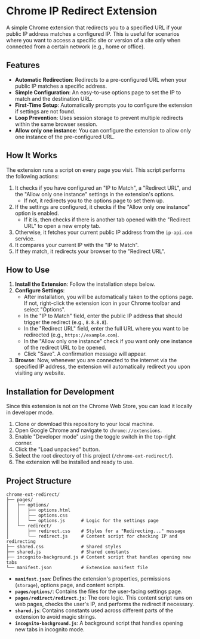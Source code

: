 # Chrome IP Redirect Extension

A simple Chrome extension that redirects you to a specified URL if your public IP address matches a configured IP. This is useful for scenarios where you want to access a specific site or version of a site only when connected from a certain network (e.g., home or office).

## Features

-   **Automatic Redirection**: Redirects to a pre-configured URL when your public IP matches a specific address.
-   **Simple Configuration**: An easy-to-use options page to set the IP to match and the destination URL.
-   **First-Time Setup**: Automatically prompts you to configure the extension if settings are not found.
-   **Loop Prevention**: Uses session storage to prevent multiple redirects within the same browser session.
-   **Allow only one instance**: You can configure the extension to allow only one instance of the pre-configured URL.

## How It Works

The extension runs a script on every page you visit. This script performs the following actions:

1.  It checks if you have configured an "IP to Match", a "Redirect URL", and the "Allow only one instance" settings in the extension's options.
    -   If not, it redirects you to the options page to set them up.
2.  If the settings are configured, it checks if the "Allow only one instance" option is enabled.
    -   If it is, then checks if there is another tab opened with the "Redirect URL" to open a new empty tab.
3.  Otherwise, it fetches your current public IP address from the `ip-api.com` service.
3.  It compares your current IP with the "IP to Match".
4.  If they match, it redirects your browser to the "Redirect URL".

## How to Use

1.  **Install the Extension**: Follow the installation steps below.
2.  **Configure Settings**:
    -   After installation, you will be automatically taken to the options page. If not, right-click the extension icon in your Chrome toolbar and select "Options".
    -   In the "IP to Match" field, enter the public IP address that should trigger the redirect (e.g., `8.8.8.8`).
    -   In the "Redirect URL" field, enter the full URL where you want to be redirected (e.g., `https://example.com`).
    -   In the "Allow only one instance" check if you want only one instance of the redirect URL to be opened.
    -   Click "Save". A confirmation message will appear.
3.  **Browse**: Now, whenever you are connected to the internet via the specified IP address, the extension will automatically redirect you upon visiting any website.

## Installation for Development

Since this extension is not on the Chrome Web Store, you can load it locally in developer mode.

1.  Clone or download this repository to your local machine.
2.  Open Google Chrome and navigate to `chrome://extensions`.
3.  Enable "Developer mode" using the toggle switch in the top-right corner.
4.  Click the "Load unpacked" button.
5.  Select the root directory of this project (`/chrome-ext-redirect/`).
6.  The extension will be installed and ready to use.

## Project Structure

```
chrome-ext-redirect/
├── pages/
│   ├── options/
│   │   ├── options.html
│   │   ├── options.css
│   │   └── options.js      # Logic for the settings page
│   └── redirect/
│       ├── redirect.css    # Styles for a "Redirecting..." message
│       └── redirect.js     # Content script for checking IP and redirecting
├── shared.css              # Shared styles
├── shared.js               # Shared constants
├── incognito-background.js # Content script that handles opening new tabs 
└── manifest.json           # Extension manifest file   

```

-   **`manifest.json`**: Defines the extension's properties, permissions (`storage`), options page, and content scripts.
-   **`pages/options/`**: Contains the files for the user-facing settings page.
-   **`pages/redirect/redirect.js`**: The core logic. This content script runs on web pages, checks the user's IP, and performs the redirect if necessary.
-   **`shared.js`**: Contains constants used across different parts of the extension to avoid magic strings.  
-   **`incognito-background.js`**: A background script that handles opening new tabs in incognito mode.
